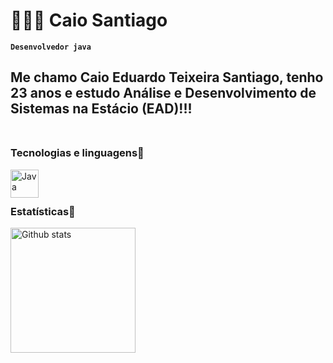# 🧑🏽‍💻 Caio Santiago

**`Desenvolvedor java`**

Me chamo Caio Eduardo Teixeira Santiago, tenho 23 anos e estudo Análise e Desenvolvimento de Sistemas na Estácio (EAD)!!!<br><br>
---
### Tecnologias e linguagens🤖
<img
    align="left"
    alt="Java"
    title="Java"
    width="45px"
    style="padding-right: 10px;"
    src="https://cdn.jsdelivr.net/gh/devicons/devicon@latest/icons/java/java-original-wordmark.svg"
  />
  <br><br>
 
  ### Estatísticas🤖
  <img
    align="left"
    alt="Github stats"
    height="200"
    style="padding-right: 20px;"
    src="https://github-readme-stats.vercel.app/api?username=santCaioEdu&show_icons=true&theme=tokyonight&include_all_commits=true)"
  />
